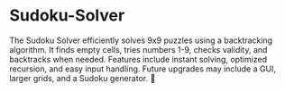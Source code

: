 # Sudoku-Solver
The Sudoku Solver efficiently solves 9x9 puzzles using a backtracking algorithm. It finds empty cells, tries numbers 1-9, checks validity, and backtracks when needed. Features include instant solving, optimized recursion, and easy input handling. Future upgrades may include a GUI, larger grids, and a Sudoku generator. 🚀
